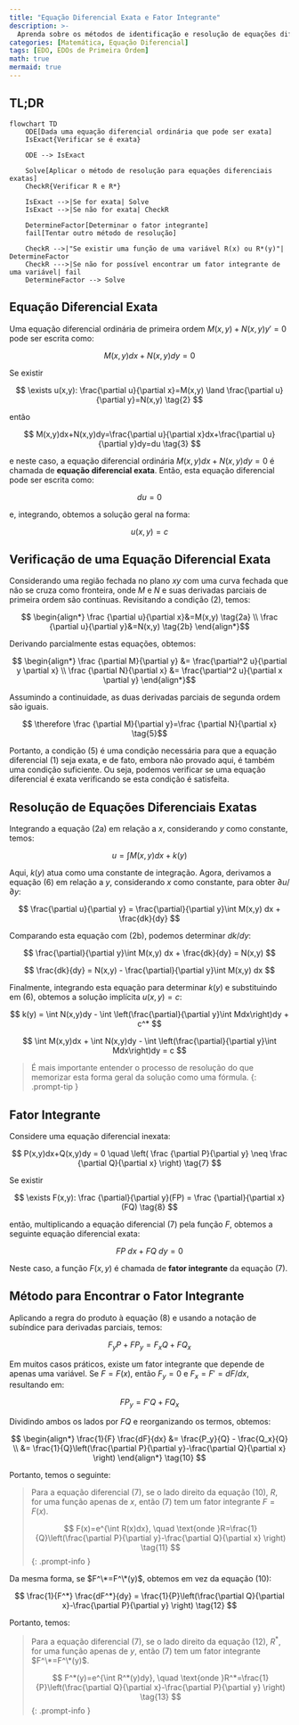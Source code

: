 ```yaml
---
title: "Equação Diferencial Exata e Fator Integrante"
description: >-
  Aprenda sobre os métodos de identificação e resolução de equações diferenciais exatas, bem como sobre fatores integrantes.
categories: [Matemática, Equação Diferencial]
tags: [EDO, EDOs de Primeira Ordem]
math: true
mermaid: true
---
```


## TL;DR
```mermaid
flowchart TD
	ODE[Dada uma equação diferencial ordinária que pode ser exata]
	IsExact{Verificar se é exata}

	ODE --> IsExact

	Solve[Aplicar o método de resolução para equações diferenciais exatas]
	CheckR{Verificar R e R*}

	IsExact -->|Se for exata| Solve
	IsExact -->|Se não for exata| CheckR

	DetermineFactor[Determinar o fator integrante]
	fail[Tentar outro método de resolução]

	CheckR -->|"Se existir uma função de uma variável R(x) ou R*(y)"| DetermineFactor
	CheckR --->|Se não for possível encontrar um fator integrante de uma variável| fail
	DetermineFactor --> Solve
```

## Equação Diferencial Exata
Uma equação diferencial ordinária de primeira ordem $M(x,y)+N(x,y)y'=0$ pode ser escrita como:

$$ M(x,y)dx+N(x,y)dy=0 \tag{1} $$

Se existir

$$ \exists u(x,y): \frac{\partial u}{\partial x}=M(x,y) \land \frac{\partial u}{\partial y}=N(x,y) \tag{2} $$

então

$$ M(x,y)dx+N(x,y)dy=\frac{\partial u}{\partial x}dx+\frac{\partial u}{\partial y}dy=du \tag{3} $$

e neste caso, a equação diferencial ordinária $M(x,y)dx+N(x,y)dy=0$ é chamada de **equação diferencial exata**. Então, esta equação diferencial pode ser escrita como:

$$ du=0 $$

e, integrando, obtemos a solução geral na forma:

$$ u(x,y)=c \tag{4} $$

## Verificação de uma Equação Diferencial Exata
Considerando uma região fechada no plano $xy$ com uma curva fechada que não se cruza como fronteira, onde $M$ e $N$ e suas derivadas parciais de primeira ordem são contínuas. Revisitando a condição (2), temos:

$$ \begin{align*}
\frac {\partial u}{\partial x}&=M(x,y) \tag{2a}
\\ \frac {\partial u}{\partial y}&=N(x,y) \tag{2b}
\end{align*}$$

Derivando parcialmente estas equações, obtemos:

$$ \begin{align*}
\frac {\partial M}{\partial y} &= \frac{\partial^2 u}{\partial y \partial x}
\\ \frac {\partial N}{\partial x} &= \frac{\partial^2 u}{\partial x \partial y}
\end{align*}$$

Assumindo a continuidade, as duas derivadas parciais de segunda ordem são iguais.

$$ \therefore \frac {\partial M}{\partial y}=\frac {\partial N}{\partial x} \tag{5}$$

Portanto, a condição (5) é uma condição necessária para que a equação diferencial (1) seja exata, e de fato, embora não provado aqui, é também uma condição suficiente. Ou seja, podemos verificar se uma equação diferencial é exata verificando se esta condição é satisfeita.

## Resolução de Equações Diferenciais Exatas
Integrando a equação (2a) em relação a $x$, considerando $y$ como constante, temos:

$$ u = \int M(x,y) dx + k(y) \tag{6} $$

Aqui, $k(y)$ atua como uma constante de integração. Agora, derivamos a equação (6) em relação a $y$, considerando $x$ como constante, para obter $\partial u/\partial y$:

$$ \frac{\partial u}{\partial y} = \frac{\partial}{\partial y}\int M(x,y) dx + \frac{dk}{dy} $$

Comparando esta equação com (2b), podemos determinar $dk/dy$:

$$ \frac{\partial}{\partial y}\int M(x,y) dx + \frac{dk}{dy} = N(x,y) $$

$$ \frac{dk}{dy} = N(x,y) - \frac{\partial}{\partial y}\int M(x,y) dx $$

Finalmente, integrando esta equação para determinar $k(y)$ e substituindo em (6), obtemos a solução implícita $u(x,y)=c$:

$$ k(y) = \int N(x,y)dy - \int \left(\frac{\partial}{\partial y}\int Mdx\right)dy + c^* $$

$$ \int M(x,y)dx + \int N(x,y)dy - \int \left(\frac{\partial}{\partial y}\int Mdx\right)dy = c $$

> É mais importante entender o processo de resolução do que memorizar esta forma geral da solução como uma fórmula.
{: .prompt-tip }

## Fator Integrante
Considere uma equação diferencial inexata:

$$ P(x,y)dx+Q(x,y)dy = 0 \quad \left( \frac {\partial P}{\partial y} \neq \frac {\partial Q}{\partial x} \right) \tag{7} $$

Se existir

$$ \exists F(x,y): \frac {\partial}{\partial y}(FP) = \frac {\partial}{\partial x}(FQ) \tag{8} $$

então, multiplicando a equação diferencial (7) pela função $F$, obtemos a seguinte equação diferencial exata:

$$ FP\ dx+FQ\ dy = 0 \tag{9} $$

Neste caso, a função $F(x,y)$ é chamada de **fator integrante** da equação (7).

## Método para Encontrar o Fator Integrante
Aplicando a regra do produto à equação (8) e usando a notação de subíndice para derivadas parciais, temos:

$$ F_y P + FP_y = F_x Q + FQ_x $$

Em muitos casos práticos, existe um fator integrante que depende de apenas uma variável. Se $F=F(x)$, então $F_y=0$ e $F_x=F'=dF/dx$, resultando em:

$$ FP_y = F'Q + FQ_x $$

Dividindo ambos os lados por $FQ$ e reorganizando os termos, obtemos:

$$ \begin{align*}
\frac{1}{F} \frac{dF}{dx} &= \frac{P_y}{Q} - \frac{Q_x}{Q}
\\ &= \frac{1}{Q}\left(\frac{\partial P}{\partial y}-\frac{\partial Q}{\partial x} \right)
\end{align*} \tag{10} $$

Portanto, temos o seguinte:

> Para a equação diferencial (7), se o lado direito da equação (10), $R$, for uma função apenas de $x$, então (7) tem um fator integrante $F=F(x)$.
>
> $$ F(x)=e^{\int R(x)dx}, \quad \text{onde }R=\frac{1}{Q}\left(\frac{\partial P}{\partial y}-\frac{\partial Q}{\partial x} \right) \tag{11} $$
{: .prompt-info }

Da mesma forma, se $F^\*=F^\*(y)$, obtemos em vez da equação (10):

$$ \frac{1}{F^*} \frac{dF^*}{dy} = \frac{1}{P}\left(\frac{\partial Q}{\partial x}-\frac{\partial P}{\partial y} \right) \tag{12} $$

Portanto, temos:

> Para a equação diferencial (7), se o lado direito da equação (12), $R^*$, for uma função apenas de $y$, então (7) tem um fator integrante $F^\*=F^\*(y)$.
>
> $$ F^*(y)=e^{\int R^*(y)dy}, \quad \text{onde }R^*=\frac{1}{P}\left(\frac{\partial Q}{\partial x}-\frac{\partial P}{\partial y} \right) \tag{13} $$
{: .prompt-info }